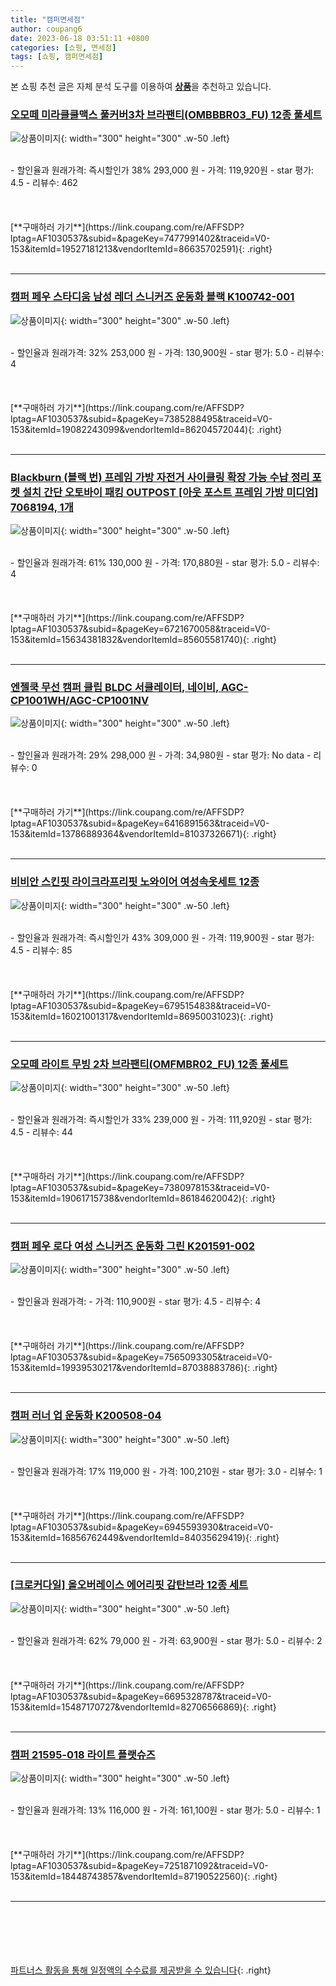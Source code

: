 ```yaml
---
title: "캠퍼면세점"
author: coupang6
date: 2023-06-18 03:51:11 +0800
categories: [쇼핑, 면세점]
tags: [쇼핑, 캠퍼면세점]
---
```


본 쇼핑 추천 글은 자체 분석 도구를 이용하여 [**상품**](https://link.coupang.com/a/bao1ui)을 추천하고 있습니다.

### [오모떼 미라클쿨맥스 풀커버3차 브라팬티(OMBBBR03_FU) 12종 풀세트](https://link.coupang.com/re/AFFSDP?lptag=AF1030537&subid=&pageKey=7477991402&traceid=V0-153&itemId=19527181213&vendorItemId=86635702591)

![상품이미지](https://thumbnail10.coupangcdn.com/thumbnails/remote/230x230ex/image/vendor_inventory/0bda/fa8bd61374cbdd5df010606ddfc8f52243948ac82d03a6203a76cd1e8432.jpg){: width="300" height="300" .w-50 .left}


<br>
- 할인율과 원래가격: 즉시할인가 38%  293,000   원
- 가격: 119,920원
- star 평가: 4.5
- 리뷰수: 462
<br>
<br>
<br>
<br>
[**구매하러 가기**](https://link.coupang.com/re/AFFSDP?lptag=AF1030537&subid=&pageKey=7477991402&traceid=V0-153&itemId=19527181213&vendorItemId=86635702591){: .right}
<br>
<br>

---

### [캠퍼 페우 스타디움 남성 레더 스니커즈 운동화 블랙 K100742-001](https://link.coupang.com/re/AFFSDP?lptag=AF1030537&subid=&pageKey=7385288495&traceid=V0-153&itemId=19082243099&vendorItemId=86204572044)

![상품이미지](https://thumbnail7.coupangcdn.com/thumbnails/remote/230x230ex/image/vendor_inventory/25c3/318dd9fda559f0793c1441d0707838778d8d1dda947f20c21eb8678cb817.jpg){: width="300" height="300" .w-50 .left}


<br>
- 할인율과 원래가격: 32%  253,000   원
- 가격: 130,900원
- star 평가: 5.0
- 리뷰수: 4
<br>
<br>
<br>
<br>
[**구매하러 가기**](https://link.coupang.com/re/AFFSDP?lptag=AF1030537&subid=&pageKey=7385288495&traceid=V0-153&itemId=19082243099&vendorItemId=86204572044){: .right}
<br>
<br>

---

### [Blackburn (블랙 번) 프레임 가방 자전거 사이클링 확장 가능 수납 정리 포켓 설치 간단 오토바이 패킹 OUTPOST [아웃 포스트 프레임 가방 미디엄] 7068194, 1개](https://link.coupang.com/re/AFFSDP?lptag=AF1030537&subid=&pageKey=6721670058&traceid=V0-153&itemId=15634381832&vendorItemId=85605581740)

![상품이미지](https://thumbnail8.coupangcdn.com/thumbnails/remote/230x230ex/image/vendor_inventory/0bf4/93808bb65eee299c2feb7a12256533f5c0c84337ae7971e0a05bbd8ca32a.jpg){: width="300" height="300" .w-50 .left}


<br>
- 할인율과 원래가격: 61%  130,000   원
- 가격: 170,880원
- star 평가: 5.0
- 리뷰수: 4
<br>
<br>
<br>
<br>
[**구매하러 가기**](https://link.coupang.com/re/AFFSDP?lptag=AF1030537&subid=&pageKey=6721670058&traceid=V0-153&itemId=15634381832&vendorItemId=85605581740){: .right}
<br>
<br>

---

### [엔젤쿡 무선 캠퍼 클립 BLDC 서큘레이터, 네이비, AGC-CP1001WH/AGC-CP1001NV](https://link.coupang.com/re/AFFSDP?lptag=AF1030537&subid=&pageKey=6416891563&traceid=V0-153&itemId=13786889364&vendorItemId=81037326671)

![상품이미지](https://thumbnail6.coupangcdn.com/thumbnails/remote/230x230ex/image/vendor_inventory/7e90/b081b473ebf1878616869f0dc3123e47938fc88b3f566576fc4c85e25bbf.jpg){: width="300" height="300" .w-50 .left}


<br>
- 할인율과 원래가격: 29%  298,000   원
- 가격: 34,980원
- star 평가: No data
- 리뷰수: 0
<br>
<br>
<br>
<br>
[**구매하러 가기**](https://link.coupang.com/re/AFFSDP?lptag=AF1030537&subid=&pageKey=6416891563&traceid=V0-153&itemId=13786889364&vendorItemId=81037326671){: .right}
<br>
<br>

---

### [비비안 스킨핏 라이크라프리핏 노와이어 여성속옷세트 12종](https://link.coupang.com/re/AFFSDP?lptag=AF1030537&subid=&pageKey=6795154838&traceid=V0-153&itemId=16021001317&vendorItemId=86950031023)

![상품이미지](https://thumbnail10.coupangcdn.com/thumbnails/remote/230x230ex/image/vendor_inventory/9e79/1a3a1e4375d58ed59993bd0f82b86f16b183304b46e1a595ecebfb007bab.jpg){: width="300" height="300" .w-50 .left}


<br>
- 할인율과 원래가격: 즉시할인가 43%  309,000   원
- 가격: 119,900원
- star 평가: 4.5
- 리뷰수: 85
<br>
<br>
<br>
<br>
[**구매하러 가기**](https://link.coupang.com/re/AFFSDP?lptag=AF1030537&subid=&pageKey=6795154838&traceid=V0-153&itemId=16021001317&vendorItemId=86950031023){: .right}
<br>
<br>

---

### [오모떼 라이트 무빙 2차 브라팬티(OMFMBR02_FU) 12종 풀세트](https://link.coupang.com/re/AFFSDP?lptag=AF1030537&subid=&pageKey=7380978153&traceid=V0-153&itemId=19061715738&vendorItemId=86184620042)

![상품이미지](https://thumbnail6.coupangcdn.com/thumbnails/remote/230x230ex/image/vendor_inventory/dca2/89143dc7cff7a099ee3448f679206578930dfdfb304463d6670ad37b8549.jpg){: width="300" height="300" .w-50 .left}


<br>
- 할인율과 원래가격: 즉시할인가 33%  239,000   원
- 가격: 111,920원
- star 평가: 4.5
- 리뷰수: 44
<br>
<br>
<br>
<br>
[**구매하러 가기**](https://link.coupang.com/re/AFFSDP?lptag=AF1030537&subid=&pageKey=7380978153&traceid=V0-153&itemId=19061715738&vendorItemId=86184620042){: .right}
<br>
<br>

---

### [캠퍼 페우 로다 여성 스니커즈 운동화 그린 K201591-002](https://link.coupang.com/re/AFFSDP?lptag=AF1030537&subid=&pageKey=7565093305&traceid=V0-153&itemId=19939530217&vendorItemId=87038883786)

![상품이미지](https://thumbnail10.coupangcdn.com/thumbnails/remote/230x230ex/image/vendor_inventory/0acc/ae594993f6ceb41f262980bfca06ec8ea5f2fb111417c9e1dc8f94b769f8.jpg){: width="300" height="300" .w-50 .left}


<br>
- 할인율과 원래가격: 
- 가격: 110,900원
- star 평가: 4.5
- 리뷰수: 4
<br>
<br>
<br>
<br>
[**구매하러 가기**](https://link.coupang.com/re/AFFSDP?lptag=AF1030537&subid=&pageKey=7565093305&traceid=V0-153&itemId=19939530217&vendorItemId=87038883786){: .right}
<br>
<br>

---

### [캠퍼 러너 업 운동화 K200508-04](https://link.coupang.com/re/AFFSDP?lptag=AF1030537&subid=&pageKey=6945593930&traceid=V0-153&itemId=16856762449&vendorItemId=84035629419)

![상품이미지](https://thumbnail8.coupangcdn.com/thumbnails/remote/230x230ex/image/retail/images/808336958484045-53c367e4-5cc6-40e2-9a87-dcd5f3e71318.jpg){: width="300" height="300" .w-50 .left}


<br>
- 할인율과 원래가격: 17%  119,000   원
- 가격: 100,210원
- star 평가: 3.0
- 리뷰수: 1
<br>
<br>
<br>
<br>
[**구매하러 가기**](https://link.coupang.com/re/AFFSDP?lptag=AF1030537&subid=&pageKey=6945593930&traceid=V0-153&itemId=16856762449&vendorItemId=84035629419){: .right}
<br>
<br>

---

### [[크로커다일] 올오버레이스 에어리핏 감탄브라 12종 세트](https://link.coupang.com/re/AFFSDP?lptag=AF1030537&subid=&pageKey=6695328787&traceid=V0-153&itemId=15487170727&vendorItemId=82706566869)

![상품이미지](https://thumbnail9.coupangcdn.com/thumbnails/remote/230x230ex/image/vendor_inventory/6941/cfb25df6f258985a34648fcc66e99dc0b7dd9a2e622d4400076bb6023d4e.jpg){: width="300" height="300" .w-50 .left}


<br>
- 할인율과 원래가격: 62%  79,000   원
- 가격: 63,900원
- star 평가: 5.0
- 리뷰수: 2
<br>
<br>
<br>
<br>
[**구매하러 가기**](https://link.coupang.com/re/AFFSDP?lptag=AF1030537&subid=&pageKey=6695328787&traceid=V0-153&itemId=15487170727&vendorItemId=82706566869){: .right}
<br>
<br>

---

### [캠퍼 21595-018 라이트 플랫슈즈](https://link.coupang.com/re/AFFSDP?lptag=AF1030537&subid=&pageKey=7251871092&traceid=V0-153&itemId=18448743857&vendorItemId=87190522560)

![상품이미지](https://thumbnail10.coupangcdn.com/thumbnails/remote/230x230ex/image/vendor_inventory/9146/537508b668481735bc2a454a2a1d287c9452a216e66ada6094091e35c74f.jpg){: width="300" height="300" .w-50 .left}


<br>
- 할인율과 원래가격: 13%  116,000   원
- 가격: 161,100원
- star 평가: 5.0
- 리뷰수: 1
<br>
<br>
<br>
<br>
[**구매하러 가기**](https://link.coupang.com/re/AFFSDP?lptag=AF1030537&subid=&pageKey=7251871092&traceid=V0-153&itemId=18448743857&vendorItemId=87190522560){: .right}
<br>
<br>

---
<br><br><br><br><br> [파트너스 활동을 통해 일정액의 수수료를 제공받을 수 있습니다](https://link.coupang.com/a/bao1ui){: .right}